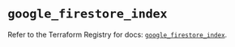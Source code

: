 # `google_firestore_index`

Refer to the Terraform Registry for docs: [`google_firestore_index`](https://registry.terraform.io/providers/hashicorp/google-beta/6.27.0/docs/resources/google_firestore_index).
